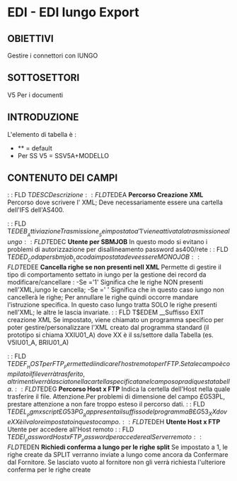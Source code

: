 # EDI - EDI Iungo Export
## OBIETTIVI
Gestire i connettori con IUNGO
## SOTTOSETTORI
V5 Per i documenti
## INTRODUZIONE
L'elemento di tabella è  : 
- ** = default
- Per SS V5 = SSV5A+MODELLO
## CONTENUTO DEI CAMPI
 :  : FLD T$DESC Descrizione
 :  : FLD T$EDEA __Percorso Creazione XML__
Percorso dove scrivere l' XML; Deve necessariamente essere una
cartella dell'IFS dell'AS400.

 :  : FLD T$EDEB __Attiviazione Trasmissione__
Se impostato a '1' viene attivata la trasmissione a Iungo
 :  : FLD T$EDEC __Utente per SBMJOB__
In questo modo si evitano i problemi di autorizzazione
per disallineamento password as400/rete
 :  : FLD T$EDED __Coda per sbmjob__
La coda impostata deve essere MONO JOB
 :  : FLD T$EDEE __Cancella righe se non presenti nell XML__
Permette di gestire il tipo di comportamento settato in iungo
per la gestione dei record da modificare/cancellare : 
-Se ='1' Significa che le righe NON presenti nell'XML,iungo le cancella;
-Se =' ' Significa che in questo caso iungo non cancellerà le righe;
         Per annullare le righe quindi occorre mandare l'istruzione specifica.
         In questo caso Iungo tratta SOLO le righe presenti nell'XML;
         le altre le lascia invariate.
 :  : FLD T$EDEM __Suffisso EXIT creazione XML
Se impostato, viene chiamato un programma specifico per poter gestire/personalizzare
l'XML creato dal programma standard (il prototipo si chiama XXIU01_A) dove XX
è il ss/settore dalla Tabella (es. V5IU01_A, BRIU01_A)

 :  : FLD T$EDEF __HOST per FTP__
Permette di indicare l'host remoto per l'FTP.Se tale campo è compilato il file
verrà trasferito, altrimenti verrà lasciato nella cartella specificata
nel campo sopra di questa tabella.
 :  : FLD T$EDEG __Percorso Host x FTP__
Indica la certella dell'Host nella quale trasferire il file.
Attenzione.Per problemi di dimensione del campo £G53PL, prestare attenzione
a non fare troppo esteso il percorso dati.
 :  : FLD T$EDEL __Pgm x script £G53PG__
Rappresenta il suffisso del programma B£G53_XX dove XX è il valore impostato
in questo campo.
 :  : FLD T$EDEH __Utente Host x FTP__
Utente per accedere all'Host remoto
 :  : FLD T$EDEI __Password Host x FTP__
Password per accedere al Server remoto
 :  : FLD T$EDEN __Richiedi conferma a Iungo per le righe split__
Se impostato a 1, le righe create da SPLIT verranno inviate a Iungo
come ancora da Confermare dal Fornitore. Se lasciato vuoto al fornitore
non gli verrà richiesta l'ulteriore conferma per le righe create
